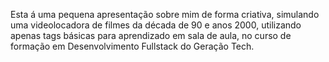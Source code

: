 Esta á uma pequena apresentação sobre mim de forma criativa, simulando uma videolocadora de filmes da década de 90 e anos 2000, utilizando apenas tags básicas para aprendizado em sala de aula, no curso de formação em Desenvolvimento Fullstack do Geração Tech.
